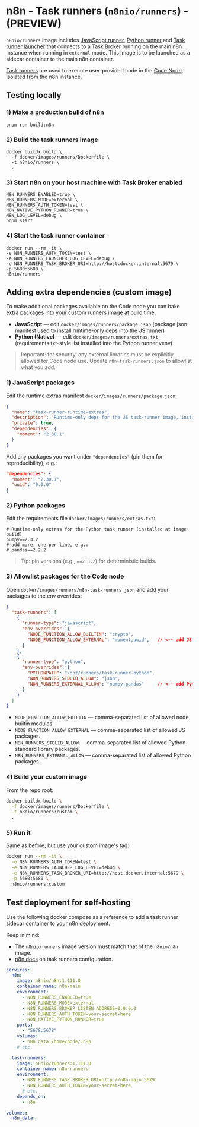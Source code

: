 # n8n - Task runners (`n8nio/runners`) - (PREVIEW)

`n8nio/runners` image includes [JavaScript runner](https://github.com/n8n-io/n8n/tree/master/packages/%40n8n/task-runner),
[Python runner](https://github.com/n8n-io/n8n/tree/master/packages/%40n8n/task-runner-python) and
[Task runner launcher](https://github.com/n8n-io/task-runner-launcher) that connects to a Task Broker
running on the main n8n instance when running in `external` mode.  This image is to be launched as a sidecar
container to the main n8n container.

[Task runners](https://docs.n8n.io/hosting/configuration/task-runners/) are used to execute user-provided code
in the [Code Node](https://docs.n8n.io/integrations/builtin/core-nodes/n8n-nodes-base.code/), isolated from the n8n instance.


## Testing locally

### 1) Make a production build of n8n

```
pnpm run build:n8n
```

### 2) Build the task runners image

```
docker buildx build \
  -f docker/images/runners/Dockerfile \
  -t n8nio/runners \
  .
```

### 3) Start n8n on your host machine with Task Broker enabled

```
N8N_RUNNERS_ENABLED=true \
N8N_RUNNERS_MODE=external \
N8N_RUNNERS_AUTH_TOKEN=test \
N8N_NATIVE_PYTHON_RUNNER=true \
N8N_LOG_LEVEL=debug \
pnpm start
```

### 4) Start the task runner container

```
docker run --rm -it \
-e N8N_RUNNERS_AUTH_TOKEN=test \
-e N8N_RUNNERS_LAUNCHER_LOG_LEVEL=debug \
-e N8N_RUNNERS_TASK_BROKER_URI=http://host.docker.internal:5679 \
-p 5680:5680 \
n8nio/runners
```

## Adding extra dependencies (custom image)

To make additional packages available on the Code node you can bake extra packages into your custom runners image at build time.

* **JavaScript** — edit `docker/images/runners/package.json`
  (package.json manifest used to install runtime-only deps into the JS runner)
* **Python (Native)** — edit `docker/images/runners/extras.txt`
  (requirements.txt-style list installed into the Python runner venv)

> Important: for security, any external libraries must be explicitly allowed for Code node use. Update `n8n-task-runners.json` to allowlist what you add.

### 1) JavaScript packages

Edit the runtime extras manifest `docker/images/runners/package.json`:

```json
{
  "name": "task-runner-runtime-extras",
  "description": "Runtime-only deps for the JS task-runner image, installed at image build.",
  "private": true,
  "dependencies": {
    "moment": "2.30.1"
  }
}
```

Add any packages you want under `"dependencies"` (pin them for reproducibility), e.g.:

```json
"dependencies": {
  "moment": "2.30.1",
  "uuid": "9.0.0"
}
```

### 2) Python packages

Edit the requirements file `docker/images/runners/extras.txt`:

```
# Runtime-only extras for the Python task runner (installed at image build)
numpy==2.3.2
# add more, one per line, e.g.:
# pandas==2.2.2
```

> Tip: pin versions (e.g., `==2.3.2`) for deterministic builds.

### 3) Allowlist packages for the Code node

Open `docker/images/runners/n8n-task-runners.json` and add your packages to the env overrides:

```json
{
  "task-runners": [
    {
      "runner-type": "javascript",
      "env-overrides": {
        "NODE_FUNCTION_ALLOW_BUILTIN": "crypto",
        "NODE_FUNCTION_ALLOW_EXTERNAL": "moment,uuid",   // <-- add JS packages here
      }
    },
    {
      "runner-type": "python",
      "env-overrides": {
        "PYTHONPATH": "/opt/runners/task-runner-python",
        "N8N_RUNNERS_STDLIB_ALLOW": "json",
        "N8N_RUNNERS_EXTERNAL_ALLOW": "numpy,pandas"     // <-- add Python packages here
      }
    }
  ]
}
```

* `NODE_FUNCTION_ALLOW_BUILTIN` — comma-separated list of allowed node builtin modules.
* `NODE_FUNCTION_ALLOW_EXTERNAL` — comma-separated list of allowed JS packages.
* `N8N_RUNNERS_STDLIB_ALLOW` — comma-separated list of allowed Python standard library packages.
* `N8N_RUNNERS_EXTERNAL_ALLOW` — comma-separated list of allowed Python packages.

### 4) Build your custom image

From the repo root:

```bash
docker buildx build \
  -f docker/images/runners/Dockerfile \
  -t n8nio/runners:custom \
  .
```

### 5) Run it

Same as before, but use your custom image's tag:

```bash
docker run --rm -it \
  -e N8N_RUNNERS_AUTH_TOKEN=test \
  -e N8N_RUNNERS_LAUNCHER_LOG_LEVEL=debug \
  -e N8N_RUNNERS_TASK_BROKER_URI=http://host.docker.internal:5679 \
  -p 5680:5680 \
  n8nio/runners:custom
```

## Test deployment for self-hosting

Use the following docker compose as a reference to add a task runner sidecar container to your n8n deployment.

Keep in mind:

- The `n8nio/runners` image version must match that of the `n8nio/n8n` image.
- [n8n docs](https://docs.n8n.io/hosting/configuration/task-runners/) on task runners configuration.

```yaml
services:
  n8n:
    image: n8nio/n8n:1.111.0
    container_name: n8n-main
    environment:
      - N8N_RUNNERS_ENABLED=true
      - N8N_RUNNERS_MODE=external
      - N8N_RUNNERS_BROKER_LISTEN_ADDRESS=0.0.0.0
      - N8N_RUNNERS_AUTH_TOKEN=your-secret-here
      - N8N_NATIVE_PYTHON_RUNNER=true
    ports:
      - "5678:5678"
    volumes:
      - n8n_data:/home/node/.n8n
    # etc.

  task-runners:
    image: n8nio/runners:1.111.0
    container_name: n8n-runners
    environment:
      - N8N_RUNNERS_TASK_BROKER_URI=http://n8n-main:5679
      - N8N_RUNNERS_AUTH_TOKEN=your-secret-here
      # etc.
    depends_on:
      - n8n

volumes:
  n8n_data:
```
